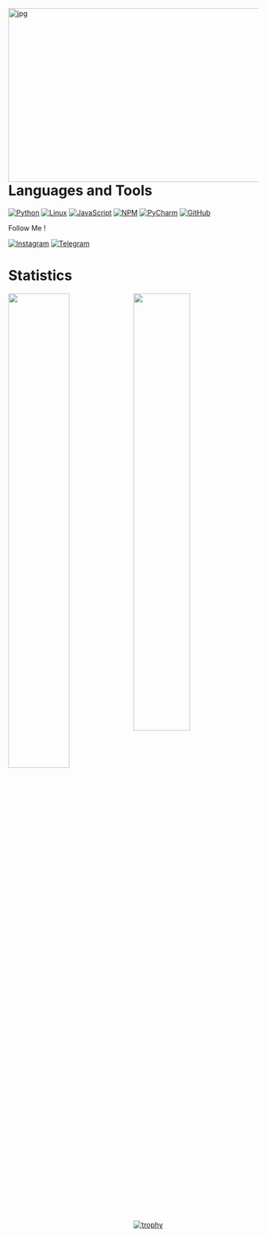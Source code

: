 <img align="right" alt="jpg" src="https://github.com/ShairbekovBakyt/ShairbekovBakyt/blob/Big_Dick/assests/index.jpeg" width="600" height="350" />

# Languages and Tools


[![Python](https://img.shields.io/badge/-Python-090909??style=plastic&logo=python)](https://www.python.org/)
[![Linux](https://img.shields.io/badge/-Linux-090909??style=plastic&logo=linux)](https://ru.wikipedia.org/wiki/Linux)
[![JavaScript](https://img.shields.io/badge/-JavaScript-090909??style=plastic&logo=javascript)](https://ru.wikipedia.org/wiki/JavaScript)
[![NPM](https://img.shields.io/badge/-NPM-090909??style=plastic&logo=nodedotjs)](https://www.npmjs.com/)
[![PyCharm](https://img.shields.io/badge/-PyCharm-090909??style=plastic&logo=pycharm)](https://www.jetbrains.com/ru-ru/pycharm/)
[![GitHub](https://img.shields.io/badge/-GitHub-090909?style=plastic&logo=github)](https://github.com/ShairbekovBakyt)

 Follow Me !



[![Instagram](https://img.shields.io/badge/-Instagram-090909??style=plastic&logo=instagram)](https://www.instagram.com/batya_312_/)
[![Telegram](https://img.shields.io/badge/-Telegram-090909??style=plastic&logo=telegram)](https://t.me/batya312kg)


# Statistics

<img align="left" src="https://github-readme-stats.vercel.app/api/top-langs/?username=ShairbekovBakyt&layout=compact" width="49.5%" />  


<img src="https://github-readme-stats.vercel.app/api?username=ShairbekovBakyt&show_icons=true&theme=radicall&layout=compact" width="47.5%"/>

[![trophy](https://github-profile-trophy.vercel.app/?username=ShairbekovBakyt)](https://github.com/ryo-ma/github-profile-trophy)
